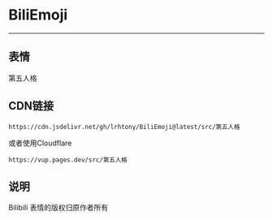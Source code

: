 # BiliEmoji
---
## 表情
第五人格
## CDN链接
```
https://cdn.jsdelivr.net/gh/lrhtony/BiliEmoji@latest/src/第五人格
```
或者使用Cloudflare
```
https://vup.pages.dev/src/第五人格
```
## 说明
Bilibili 表情的版权归原作者所有
